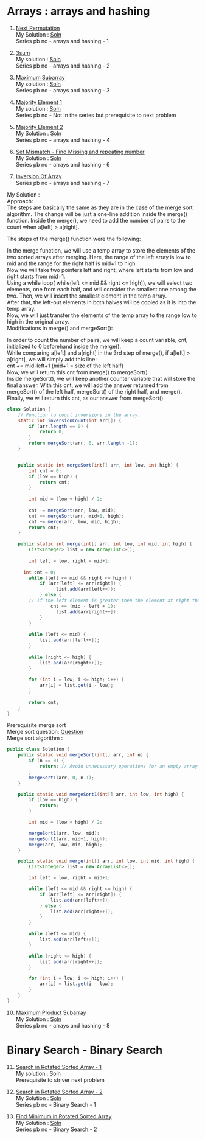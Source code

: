 # Arrays : arrays and hashing

1. [Next Permutation](https://leetcode.com/problems/next-permutation/description/)  
My Solution : [Soln](https://leetcode.com/problems/next-permutation/solutions/1909745/java-easy-two-pointers-algorithm-with-linear-time-and-constant-space/)  
Series pb no - arrays and hashing - 1

2. [3sum](https://leetcode.com/problems/3sum/description/)  
My solution : [Soln](https://leetcode.com/problems/3sum/solutions/6109193/java-easy-solution-with-2-pointers/)  
Series pb no - arrays and hashing - 2

4. [Maximum Subarray](https://leetcode.com/problems/maximum-subarray/description/)  
My solution : [Soln](https://leetcode.com/problems/maximum-subarray/solutions/6108684/kadane-s-algorithm-o-n-approach/)  
Series pb no - arrays and hashing - 3

6. [Majority Element 1](https://leetcode.com/problems/majority-element/description/)  
My solution : [Soln](https://leetcode.com/problems/majority-element/solutions/6109025/java-brute-force-better-and-optimized-approach-with-time-and-space-complexity/)  
Series pb no - Not in the series but prerequisite to next problem

7. [Majority Element 2](https://leetcode.com/problems/majority-element-ii/description/)  
My Solution : [Soln](https://leetcode.com/problems/majority-element-ii/solutions/6109162/morres-voting-algorithm-approch-with-edge-case-handling-part/)  
Series pb no - arrays and hashing - 4

8. [Set Mismatch - Find Missing and repeating number](https://leetcode.com/problems/set-mismatch/description/)  
My Solution : [Soln](https://leetcode.com/problems/set-mismatch/solutions/6112883/java-hashmap-based-solution-with-linear-time-and-space/)  
Series pb no - arrays and hashing - 6

9. [Inversion Of Array](https://www.geeksforgeeks.org/problems/inversion-of-array-1587115620/1)  
Series pb no - arrays and hashing - 7  

My Solution :  
Approach:  
The steps are basically the same as they are in the case of the merge sort algorithm. The change will be just a one-line addition inside the merge() function. Inside the merge(), we need to add the number of pairs to the count when a[left] > a[right].  

The steps of the merge() function were the following:  

In the merge function, we will use a temp array to store the elements of the two sorted arrays after merging. Here, the range of the left array is low to mid and the range for the right half is mid+1 to high.  
Now we will take two pointers left and right, where left starts from low and right starts from mid+1.  
Using a while loop( while(left <= mid && right <= high)), we will select two elements, one from each half, and will consider the smallest one among the two. Then, we will insert the smallest element in the temp array.   
After that, the left-out elements in both halves will be copied as it is into the temp array.  
Now, we will just transfer the elements of the temp array to the range low to high in the original array.  
Modifications in merge() and mergeSort():   

In order to count the number of pairs, we will keep a count variable, cnt, initialized to 0 beforehand inside the merge().  
While comparing a[left] and a[right] in the 3rd step of merge(), if a[left] > a[right], we will simply add this line:  
cnt += mid-left+1 (mid+1 = size of the left half)  
Now, we will return this cnt from merge() to mergeSort().   
Inside mergeSort(), we will keep another counter variable that will store the final answer. With this cnt, we will add the answer returned from mergeSort() of the left half, mergeSort() of the right half, and merge().  
Finally, we will return this cnt, as our answer from mergeSort().  
```java
class Solution {
    // Function to count inversions in the array.
    static int inversionCount(int arr[]) {
        if (arr.length == 0) {
            return 0;
        }
        return mergeSort(arr, 0, arr.length -1);
    }


	public static int mergeSort(int[] arr, int low, int high) {
	    int cnt = 0;
  		if (low == high) {
  			return cnt;
  		}
  
  		int mid = (low + high) / 2;
  
  		cnt += mergeSort(arr, low, mid);
  		cnt += mergeSort(arr, mid+1, high);
  		cnt += merge(arr, low, mid, high);
  		return cnt;
	}

	public static int merge(int[] arr, int low, int mid, int high) {
  		List<Integer> list = new ArrayList<>();
  
  		int left = low, right = mid+1;
  
      int cnt = 0;
  		while (left <= mid && right <= high) {
  			if (arr[left] <= arr[right]) {
  				  list.add(arr[left++]);
  			} else {
        // If the left element is greater then the element at right that means it will form the pairs with the right element with all elements till mid from left so increment the count by (mid - left +1)
  			    cnt += (mid - left + 1);
  				  list.add(arr[right++]);
  			}
  		}
  
  		while (left <= mid) {
  			list.add(arr[left++]);
  		}
  
  		while (right <= high) {
  			list.add(arr[right++]);
  		}
  
  		for (int i = low; i <= high; i++) {
  			arr[i] = list.get(i - low);
  		}
  		
  		return cnt;
  	}
}
```

Prerequisite merge sort  
Merge sort question: [Question](https://www.naukri.com/code360/problems/merge-sort_920442)  
Merge sort algorithm :  

```java
public class Solution {
	public static void mergeSort(int[] arr, int n) {
		if (n == 0) {
			return; // Avoid unnecessary operations for an empty array
		}
		mergeSort1(arr, 0, n-1);
	}

	public static void mergeSort1(int[] arr, int low, int high) {
		if (low == high) {
			return;
		}

		int mid = (low + high) / 2;

		mergeSort1(arr, low, mid);
		mergeSort1(arr, mid+1, high);
		merge(arr, low, mid, high);
	}

	public static void merge(int[] arr, int low, int mid, int high) {
		List<Integer> list = new ArrayList<>();

		int left = low, right = mid+1;

		while (left <= mid && right <= high) {
			if (arr[left] <= arr[right]) {
				list.add(arr[left++]);
			} else {
				list.add(arr[right++]);
			}
		}

		while (left <= mid) {
			list.add(arr[left++]);
		}

		while (right <= high) {
			list.add(arr[right++]);
		}

		for (int i = low; i <= high; i++) {
			arr[i] = list.get(i - low);
		}
	}
}
```

10. [Maximum Product Subarray](https://leetcode.com/problems/maximum-product-subarray/description/)  
My Solution : [Soln](https://leetcode.com/problems/maximum-product-subarray/solutions/6114712/java-observation-based-solution-using-prefix-and-suffix-product-o-n-solution/)  
Series pb no - arrays and hashing - 8  

# Binary Search - Binary Search

11. [Search in Rotated Sorted Array - 1](https://leetcode.com/problems/search-in-rotated-sorted-array/description/)  
My solution : [Soln](https://leetcode.com/problems/search-in-rotated-sorted-array/solutions/6116591/java-easy-solution-with-explanation/)  
Prerequisite to striver next problem  

12. [Search in Rotated Sorted Array - 2](https://leetcode.com/problems/search-in-rotated-sorted-array-ii/description/)  
My Solution : [Soln](https://leetcode.com/problems/search-in-rotated-sorted-array-ii/solutions/6116606/java-easy-solution-using-binary-search/)  
Series pb no - Binary Search - 1

13. [Find Minimum in Rotated Sorted Array](https://leetcode.com/problems/find-minimum-in-rotated-sorted-array/description/)  
My Solution : [Soln](https://leetcode.com/problems/find-minimum-in-rotated-sorted-array/solutions/6118025/java-easy-solution-with-explanation-o-logn/)  
Series pb no - Binary Search - 2






